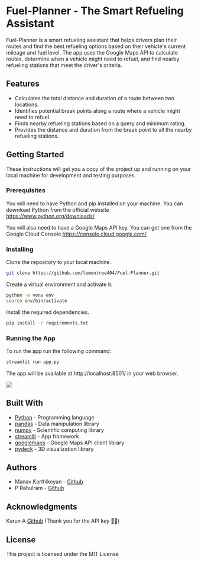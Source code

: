 # Fuel-Planner - The Smart Refueling Assistant
Fuel-Planner is a smart refueling assistant that helps drivers plan their routes and find the best refueling options based on their vehicle's current mileage and fuel level. The app uses the Google Maps API to calculate routes, determine when a vehicle might need to refuel, and find nearby refueling stations that meet the driver's criteria.

## Features
- Calculates the total distance and duration of a route between two locations.
- Identifies potential break points along a route where a vehicle might need to refuel.
- Finds nearby refueling stations based on a query and minimum rating.
- Provides the distance and duration from the break point to all the nearby refueling stations.
## Getting Started
These instructions will get you a copy of the project up and running on your local machine for development and testing purposes.

### Prerequisites
You will need to have Python and pip installed on your machine. You can download Python from the official website https://www.python.org/downloads/

You will also need to have a Google Maps API key. You can get one from the Google Cloud Console https://console.cloud.google.com/

### Installing
Clone the repository to your local machine.

```bash
git clone https://github.com/lemontree404/Fuel-Planner.git
```
Create a virtual environment and activate it.
```bash
python -m venv env
source env/bin/activate
```
Install the required dependencies.
```bash
pip install -r requirements.txt
```
### Running the App
To run the app run the following command:
```bash
streamlit run app.py
```
The app will be available at http://localhost:8501/ in your web browser.

![](https://github.com/lemontree404/Fuel-Planner/blob/main/streamlit-app-2023-01-10-14-01-12.gif)

## Built With
- [Python](https://www.python.org/) - Programming language
- [pandas](pandas.pydata.org) - Data manipulation library
- [numpy](https://numpy.org/) - Scientific computing library
- [streamlit](https://streamlit.io/) - App framework
- [googlemaps](https://github.com/googlemaps/google-maps-services-python) - Google Maps API client library
- [pydeck](pydeck.gl) - 3D visualization library
## Authors
- Manav Karthikeyan - [Github](https://github.com/lemontree404)
- P Rahulram - [Github](https://github.com/Mr-Appu)
## Acknowledgments
Karun A [Github](https://github.com/Karun842002) (Thank you for the API key 💖💖)
## License
This project is licensed under the MIT License 



